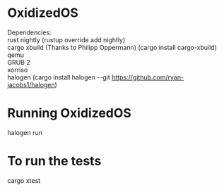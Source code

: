 # OxidizedOS


Dependencies:  
rust nightly (rustup override add nightly)  
cargo xbuild (Thanks to Philipp Oppermann) (cargo install cargo-xbuild)  
qemu  
GRUB 2  
xorriso  
halogen (cargo install halogen --git https://github.com/ryan-jacobs1/halogen)

# Running OxidizedOS  
halogen run  

# To run the tests  
cargo xtest  